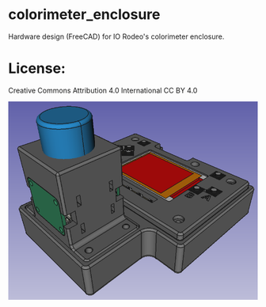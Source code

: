 # colorimeter_enclosure 

Hardware design (FreeCAD) for IO Rodeo's colorimeter enclosure. 

# License: 
Creative Commons Attribution 4.0 International CC BY 4.0

![screenshot](images/assembly_1_cropped.png)





